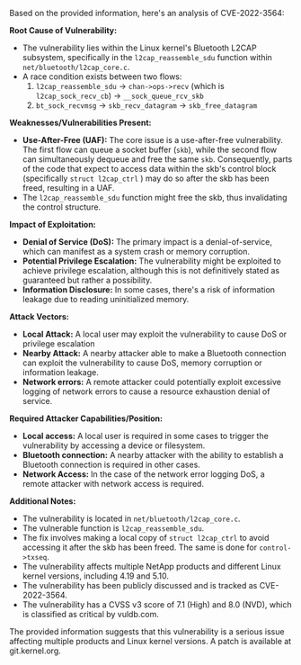 Based on the provided information, here's an analysis of CVE-2022-3564:

**Root Cause of Vulnerability:**

*   The vulnerability lies within the Linux kernel's Bluetooth L2CAP subsystem, specifically in the `l2cap_reassemble_sdu` function within `net/bluetooth/l2cap_core.c`.
*   A race condition exists between two flows:
    1.  `l2cap_reassemble_sdu` -> `chan->ops->recv` (which is `l2cap_sock_recv_cb`) -> `__sock_queue_rcv_skb`
    2.  `bt_sock_recvmsg` -> `skb_recv_datagram` -> `skb_free_datagram`

**Weaknesses/Vulnerabilities Present:**

*   **Use-After-Free (UAF):** The core issue is a use-after-free vulnerability. The first flow can queue a socket buffer (`skb`), while the second flow can simultaneously dequeue and free the same `skb`. Consequently, parts of the code that expect to access data within the skb's control block (specifically `struct l2cap_ctrl` ) may do so after the skb has been freed, resulting in a UAF.
* The `l2cap_reassemble_sdu` function might free the skb, thus invalidating the control structure.

**Impact of Exploitation:**

*   **Denial of Service (DoS):** The primary impact is a denial-of-service, which can manifest as a system crash or memory corruption.
*   **Potential Privilege Escalation:** The vulnerability might be exploited to achieve privilege escalation, although this is not definitively stated as guaranteed but rather a possibility.
*   **Information Disclosure:** In some cases, there's a risk of information leakage due to reading uninitialized memory.

**Attack Vectors:**

*   **Local Attack:** A local user may exploit the vulnerability to cause DoS or privilege escalation
*   **Nearby Attack:** A nearby attacker able to make a Bluetooth connection can exploit the vulnerability to cause DoS, memory corruption or information leakage.
*   **Network errors:** A remote attacker could potentially exploit excessive logging of network errors to cause a resource exhaustion denial of service.

**Required Attacker Capabilities/Position:**

*   **Local access:** A local user is required in some cases to trigger the vulnerability by accessing a device or filesystem.
*   **Bluetooth connection:** A nearby attacker with the ability to establish a Bluetooth connection is required in other cases.
*   **Network Access:** In the case of the network error logging DoS, a remote attacker with network access is required.

**Additional Notes:**

*   The vulnerability is located in `net/bluetooth/l2cap_core.c`.
*   The vulnerable function is `l2cap_reassemble_sdu`.
*   The fix involves making a local copy of `struct l2cap_ctrl` to avoid accessing it after the skb has been freed. The same is done for `control->txseq`.
*   The vulnerability affects multiple NetApp products and different Linux kernel versions, including 4.19 and 5.10.
*   The vulnerability has been publicly discussed and is tracked as CVE-2022-3564.
*   The vulnerability has a CVSS v3 score of 7.1 (High) and 8.0 (NVD), which is classified as critical by vuldb.com.

The provided information suggests that this vulnerability is a serious issue affecting multiple products and Linux kernel versions. A patch is available at git.kernel.org.